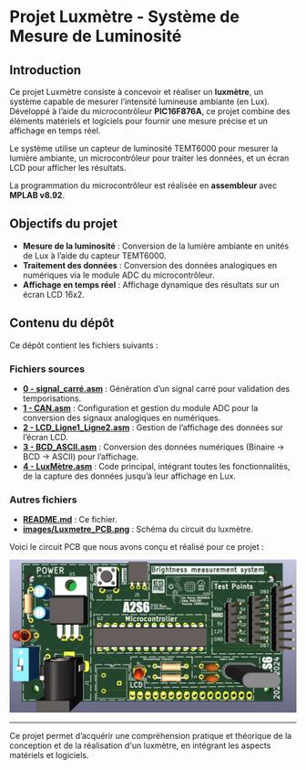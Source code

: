 # Projet Luxmètre - Système de Mesure de Luminosité

## Introduction

Ce projet Luxmètre consiste à concevoir et réaliser un **luxmètre**, un système capable de mesurer l’intensité lumineuse ambiante (en Lux). Développé à l’aide du microcontrôleur **PIC16F876A**, ce projet combine des éléments matériels et logiciels pour fournir une mesure précise et un affichage en temps réel.

Le système utilise un capteur de luminosité TEMT6000 pour mesurer la lumière ambiante, un microcontrôleur pour traiter les données, et un écran LCD pour afficher les résultats.

La programmation du microcontrôleur est réalisée en **assembleur** avec **MPLAB v8.92**.

## Objectifs du projet

- **Mesure de la luminosité** : Conversion de la lumière ambiante en unités de Lux à l’aide du capteur TEMT6000.
- **Traitement des données** : Conversion des données analogiques en numériques via le module ADC du microcontrôleur.
- **Affichage en temps réel** : Affichage dynamique des résultats sur un écran LCD 16x2.

## Contenu du dépôt

Ce dépôt contient les fichiers suivants :

### Fichiers sources

- **[0 - signal_carré.asm](./0%20-%20signal_carré.asm)** : Génération d’un signal carré pour validation des temporisations.
- **[1 - CAN.asm](./1%20-%20CAN.asm)** : Configuration et gestion du module ADC pour la conversion des signaux analogiques en numériques.
- **[2 - LCD_Ligne1_Ligne2.asm](./2%20-%20LCD_Ligne1_Ligne2.asm)** : Gestion de l’affichage des données sur l’écran LCD.
- **[3 - BCD_ASCII.asm](./3%20-%20BCD_ASCII.asm)** : Conversion des données numériques (Binaire → BCD → ASCII) pour l’affichage.
- **[4 - LuxMètre.asm](./4%20-%20LuxMètre.asm)** : Code principal, intégrant toutes les fonctionnalités, de la capture des données jusqu’à leur affichage en Lux.

### Autres fichiers

- **[README.md](./README.md)** : Ce fichier.
- **[images/Luxmetre_PCB.png](./images/Luxmetre_PCB.png)** : Schéma du circuit du luxmètre.

Voici le circuit PCB que nous avons conçu et réalisé pour ce projet :

![Luxmètre PCB](./images/Luxmetre_PCB.png)

---

Ce projet permet d’acquérir une compréhension pratique et théorique de la conception et de la réalisation d'un luxmètre, en intégrant les aspects matériels et logiciels.
